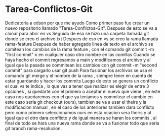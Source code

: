 # Tarea-Conflictos-Git
Dedicatoria a edson por que me ayudo 
Como primer paso fue crear un nuevo repositorio llamado "Tarea-Conflictos-Git".
Despues de esto se va a clonar para abrir en vs
Seguido de eso se hizo una carpeta llamada git donde se creo el archivo.txt
Despues de eso en vs se creo la rama llamada rama-feature
Despues de haber agregado linea de texto en el archivo se comitean los cambios de la rama feature , con el comando git commit -m "first commit" o en cualquier caso otro nombre en las comillas
Cuando se haya hecho el commit regresamos a main y modificamos el archivo y al igual que la pasada se commitean los cambios con git commit -m "second commit" para cargarlo usar git push
Para fusionar los archivos se usa el comando git merge y el nombre de la rama , siempre tener en cuenta de estar guardando y hacer los commits
Luego de esto se genera un conflicto el cual vs te indica , lo que vas a tener que realizar es elegir de entre 3 opciones , si quedarte con el primero o aceptar el nuevo que viene , en este caso nos quedaremos con el 
que ya teniamos y commitear el cambio en este caso seria git checkout (ours), tambien se va a usar el theirs y la modificacion manual , en el caso de los anteriores tambien dara conflicto pero como primero seleccionamos ours en esta ocacion sera theirs
y al igual que el otro dara conflicto y de igual manera se haran los commits , al final de todo se hara una nueva rama donde se va a fusionar todo que seria git branch rama-resolucion.
